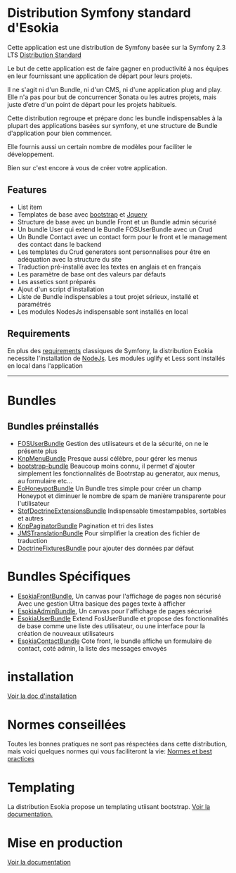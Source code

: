 
Distribution Symfony standard d'Esokia
==================================

Cette application est une distribution de Symfony basée sur la Symfony 2.3 LTS [Distribution Standard](https://github.com/symfony/symfony-standard)

Le but de cette application est de faire gagner en productivité à nos équipes en leur fournissant une application de départ pour leurs projets. 


Il ne s'agit ni d'un Bundle, ni d'un CMS, ni d'une application plug and play.
Elle n'a pas pour but de concurrencer Sonata ou les autres projets, mais juste d’etre d'un point de départ pour les projets habituels. 

Cette distribution regroupe et prépare donc les bundle indispensables à la plupart des applications basées sur symfony, et une structure de Bundle d'application pour bien commencer.

Elle fournis aussi un certain nombre de modèles pour faciliter le développement.

Bien sur c'est encore à vous de créer votre application. 



Features
--------

    

 - List item
 - Templates de base avec [bootstrap](http://getbootstrap.com/) et [Jquery](http://jquery.com/)
 - Structure de base avec un bundle Front et un Bundle admin sécurisé
 - Un bundle User qui extend le Bundle FOSUserBundle avec un Crud 
 - Un Bundle Contact avec un contact form pour le front et le management des contact dans le backend
 - Les templates du Crud generators sont personnalises pour être en adéquation avec la structure du site
 - Traduction pré-installé avec les textes en anglais et en français
 - Les paramètre de base ont des valeurs par défauts
 - Les assetics sont préparés
 - Ajout d'un script d'installation
 - Liste de Bundle indispensables a tout projet sérieux, installé et paramétrés
 - Les modules NodesJs indispensable sont installés en local    



Requirements
--------

En plus des [requirements](http://symfony.com/doc/current/reference/requirements.html) classiques de Symfony, la distribution Esokia necessite l'installation de [NodeJs](http://nodejs.org/). 
Les modules uglify et Less sont installés en local dans l'application



******************************
Bundles
============


Bundles préinstallés
--------
   - [FOSUserBundle](https://github.com/FriendsOfSymfony/FOSUserBundle)
      Gestion des utilisateurs et de la sécurité, on ne le présente plus
   - [KnpMenuBundle](https://github.com/KnpLabs/KnpMenuBundle)
      Presque aussi célèbre, pour gérer les menus
   - [bootstrap-bundle](https://github.com/braincrafted/bootstrap-bundle)
      Beaucoup moins connu, il permet d'ajouter simplement les fonctionnalités de Bootrstap au generator, aux menus, au formulaire etc...
   -  [EoHoneypotBundle](https://github.com/eymengunay/EoHoneypotBundle)
      Un Bundle tres simple pour créer un champ Honeypot et diminuer le nombre de spam de manière transparente pour l'utilisateur
   - [StofDoctrineExtensionsBundle](https://github.com/stof/StofDoctrineExtensionsBundle)
     Indispensable timestampables, sortables et autres
   - [KnpPaginatorBundle](https://github.com/KnpLabs/KnpPaginatorBundle)
     Pagination et tri des listes
   - [JMSTranslationBundle](https://github.com/schmittjoh/JMSTranslationBundle)
     Pour simplifier la creation des fichier de traduction
   - [DoctrineFixturesBundle](http://symfony.com/doc/current/bundles/DoctrineFixturesBundle/index.html)
     pour ajouter des données par défaut
            
  


Bundles Spécifiques
==============================

  - [EsokiaFrontBundle](src/Esokia/Bundle/FrontBundle/Resources/doc/index.rst),
    Un canvas pour l'affichage de pages non sécurisé
    Avec une gestion Ultra basique des pages texte à afficher
  - [EsokiaAdminBundle](src/Esokia/Bundle/AdminBundle/Resources/doc/index.rst),
    Un canvas pour l'affichage de pages sécurisé
  - [EsokiaUserBundle](src/Esokia/Bundle/UserBundle/Resources/doc/index.rst)
    Extend FosUserBundle et propose des fonctionnalités de base comme une liste des utilisateur, ou une interface pour la création de nouveaux utilisateurs
  - [EsokiaContactBundle](src/Esokia/Bundle/ContactBundle/Resources/doc/index.rst)
    Cote front, le bundle affiche un formulaire de contact, coté admin, la liste des messages envoyés



installation
============
[Voir la doc d'installation](app/Resources/doc/installation.rst)



Normes conseillées
==================
Toutes les bonnes pratiques ne sont pas réspectées dans cette distribution, mais voici quelques normes qui vous faciliteront la vie: 
[Normes et best practices](app/Resources/doc/normes.rst)


Templating
==========
La distribution Esokia propose un templating utiisant bootstrap. 
[Voir la documentation.](app/Resources/doc/layouting.rst)



Mise en production
==================
[Voir la documentation](app/Resources/doc/miseenprod.rst)
